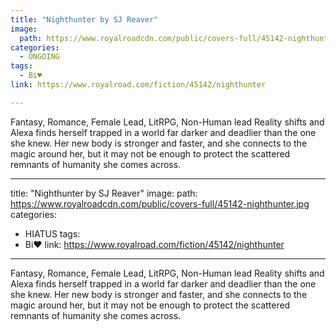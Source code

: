 ```yaml
---
title: "Nighthunter by SJ Reaver"
image:
  path: https://www.royalroadcdn.com/public/covers-full/45142-nighthunter.jpg
categories:
  - ONGOING
tags:
  - Bi♥
link: https://www.royalroad.com/fiction/45142/nighthunter

---
```

Fantasy, Romance, Female Lead, LitRPG, Non-Human lead
Reality shifts and Alexa finds herself trapped in a world far darker and deadlier than the one she knew. Her new body is stronger and faster, and she connects to the magic around her, but it may not be enough to protect the scattered remnants of humanity she comes across.

---
title: "Nighthunter by SJ Reaver"
image:
  path: https://www.royalroadcdn.com/public/covers-full/45142-nighthunter.jpg
categories:
  - HIATUS
tags:
  - Bi♥
link: https://www.royalroad.com/fiction/45142/nighthunter

---
Fantasy, Romance, Female Lead, LitRPG, Non-Human lead
Reality shifts and Alexa finds herself trapped in a world far darker and deadlier than the one she knew. Her new body is stronger and faster, and she connects to the magic around her, but it may not be enough to protect the scattered remnants of humanity she comes across.


